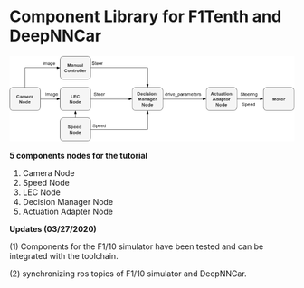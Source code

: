# Component Library for F1Tenth and DeepNNCar

![Block Diagram](https://github.com/pmusau17/AAF1Tenth/blob/master/images/tutorial.png)

**5 components nodes for the tutorial**

1) Camera Node
2) Speed Node
3) LEC Node
4) Decision Manager Node
5) Actuation Adapter Node

**Updates (03/27/2020)**

(1) Components for the F1/10 simulator have been tested and can be integrated with the toolchain.

(2) synchronizing ros topics of F1/10 simulator and DeepNNCar.
